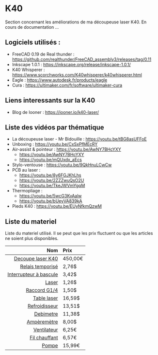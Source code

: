 # K40

Section concernant les améliorations de ma découpeuse laser K40. En cours de documentation ...

## Logiciels utilisés :

- FreeCAD 0.19 de Real thunder : https://github.com/realthunder/FreeCAD_assembly3/releases/tag/0.11
- Inkscape 1.0.1 : https://inkscape.org/release/inkscape-1.0.1/
- K40 Whisperer : https://www.scorchworks.com/K40whisperer/k40whisperer.html
- Eagle : https://www.autodesk.fr/products/eagle
- Cura : https://ultimaker.com/fr/software/ultimaker-cura

## Liens interessants sur la K40

- Blog de Iooner : https://iooner.io/k40-laser/

## Liste des vidéos par thématique

- La découpeuse laser - Mr Bidouille : https://youtu.be/tBG8asUFFoE
- Unboxing : https://youtu.be/CxSxPfMEcRY
- Air-assist & pointeur : https://youtu.be/AwNY7BHcYXY
    - https://youtu.be/AwNY7BHcYXY
    - https://youtu.be/mQUxdx_aEcs
- Stylo-ventouse : https://youtu.be/9QkHnuLCwCw
- PCB au laser :
    - https://youtu.be/8y6FGJKhLhs
    - https://youtu.be/2ZZZwuQsO2U
    - https://youtu.be/TkeJWVmYgqM
- Thermopliage :
    - https://youtu.be/5wcG3KvAalw
    - https://youtu.be/bUeyVA839kA
- Pieds K40 : https://youtu.be/EUyNfkmQzwM

## Liste du materiel

Liste du materiel utilisé. Il se peut que les prix fluctuent ou que les articles ne soient plus disponibles.

| Nom | Prix |
|--:|:--|
| [Decoupe laser K40](https://www.amazon.fr/gp/product/B07S7ZB78P/ref=ppx_yo_dt_b_asin_title_o02_s00?ie=UTF8&psc=1) | 450,00€ |
| [Relais temporisé](https://www.aliexpress.com/item/AC-110V-220V-12V-Digital-Time-Delay-Relay-Dual-LED-Display-Cycle-Timer-Control-Switch-Adjustable/32956193400.html?spm=a2g0s.9042311.0.0.27426c37Mf47Zz) | 2,76$ |
| [Interrupteur à bascule](https://www.aliexpress.com/item/5Pcs-SCI-R13-402A-Round-2Pin-ON-OFF-SPST-2Position-Toggle-Switch-3A-250VAC/32833028230.html?spm=a2g0s.9042311.0.0.27426c37Mf47Zz) | 3,42$ |
| [Laser](https://www.aliexpress.com/item/650nm-5mW-Red-Point-Line-Cross-Laser-Module-Head-Glass-Lens-Focusable-Focus-Adjustable-Laser-Diode/32970959152.html?spm=a2g0s.9042311.0.0.27426c37Mf47Zz) | 1,26$ |
| [Raccord G1/4](https://www.aliexpress.com/item/2-Pcs-G1-4-Water-Cooling-Flexible-Hose-Tubing-Fitting-Connector-for-ID-6-10mm-Soft/32598758079.html?spm=a2g0s.9042311.0.0.27426c37Mf47Zz) | 1,50$ |
| [Table laser](https://www.aliexpress.com/item/Laser-Enquipment-Parts-Honeycomb-Working-Table-For-CO2-Laser-Engraver-Cutting-Machine-Shenhui-SH-K40-Stamp/32603523206.html?spm=a2g0s.9042311.0.0.27426c37Mf47Zz) | 16,59$ |
| [Refroidisseur](https://www.aliexpress.com/item/240mm-10-Tubes-Aluminum-alloy-Computer-Radiator-Water-Cooling-Cooler-For-CPU-Heatsink-Exchanger-CPU-Heat/33058497883.html?spm=a2g0s.9042311.0.0.27426c37Mf47Zz) | 13,51$ |
| [Debimetre](https://www.aliexpress.com/item/LED-Thermometer-3-Way-Flow-Meter-For-Water-Cooling-Liquid-Cooler-System-2-Barbs/32822267913.html?spm=a2g0s.9042311.0.0.27426c37Mf47Zz) | 11,38$ |
| [Ampèremètre](https://www.aliexpress.com/item/DC-Ampere-Meter-30mA-85C17-0-30-milliampere-Amp-Analog-Panel-Meter-Current-Ammeter-Co2-Laser/32602637262.html?spm=a2g0s.9042311.0.0.27426c37Mf47Zz) | 8,00$ |
| [Ventilateur](https://www.amazon.fr/gp/product/B002KTVFTE/ref=ppx_yo_dt_b_asin_title_o03_s00?ie=UTF8&psc=1) | 6,25€ |
| [Fil chauffant](https://www.amazon.fr/gp/product/B01BWAZ5EM/ref=ppx_yo_dt_b_asin_title_o03_s00?ie=UTF8&psc=1) | 6,57€ |
| [Pompe](https://www.amazon.fr/gp/product/B01GH82S9O/ref=ppx_yo_dt_b_asin_title_o04_s00?ie=UTF8&psc=1) | 15,99€ |

